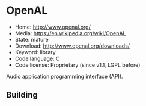 # OpenAL

- Home: http://www.openal.org/
- Media: https://en.wikipedia.org/wiki/OpenAL
- State: mature
- Download: http://www.openal.org/downloads/
- Keyword: library
- Code language: C
- Code license: Proprietary (since v1.1, LGPL before)

Audio application programming interface (API).

## Building
